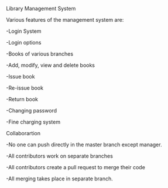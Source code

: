 Library Management System

Various features of the management system are:

-Login System

-Login options

-Books of various branches

-Add, modify, view and delete books

-Issue book

-Re-issue book

-Return book

-Changing password

-Fine charging system


Collaborartion

-No one can push directly in the master branch except manager.

-All contributors work on separate branches

-All contributors create a pull request to merge their code

-All merging takes place in separate branch.

